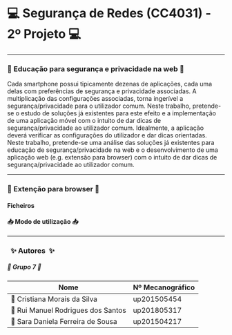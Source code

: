 # :computer: Segurança de Redes (CC4031) - 2º Projeto :computer:

------------------------------------------------------------------------

### :school: Educação para segurança e privacidade na web :school:
Cada smartphone possui tipicamente dezenas de aplicações, cada uma delas com preferências de segurança e privacidade associadas. A multiplicação das configurações associadas, torna ingerível a segurança/privacidade para o utilizador comum. Neste trabalho, pretende-se o estudo de soluções já existentes para este efeito e a implementação de uma aplicação móvel com o intuito de dar dicas de segurança/privacidade ao utilizador comum. Idealmente, a aplicação deverá verificar as configurações do utilizador e dar dicas orientadas.
Neste trabalho, pretende-se uma análise das soluções já existentes para educação de segurança/privacidade na web e o desenvolvimento de uma aplicação web (e.g. extensão para browser) com o intuito de dar dicas de segurança/privacidade ao utilizador comum.

------------------------------------------------------------------------

### :fox_face: Extenção para browser :fox_face:

#### Ficheiros



#### :inbox_tray: Modo de utilização :inbox_tray:


------------------------------------------------------------------------

### &nbsp; :sparkles: Autores&nbsp; :sparkles:

##### :busts_in_silhouette: Grupo 7 :busts_in_silhouette:

| Nome                                   | Nº Mecanográfico   |
| ---------------------------------------| -------------------| 
| :woman: Cristiana Morais da Silva      | up201505454        |
| :man: Rui Manuel Rodrigues dos Santos  | up201805317        |
| :woman: Sara Daniela Ferreira de Sousa | up201504217        |
